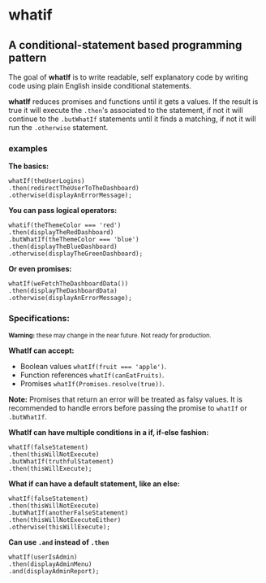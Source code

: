 # whatif
A conditional-statement based programming pattern
-------

The goal of **whatIf** is to write readable, self explanatory code by writing
code using plain English inside conditional statements.

**whatIf** reduces promises and functions until it gets a values.
If the result is true it will execute the `.then`'s associated to the statement,
if not it will continue to the `.butWhatIf` statements until it finds a matching,
if not it will run the `.otherwise` statement.

### examples

**The basics:**
```
whatIf(theUserLogins)
.then(redirectTheUserToTheDashboard)
.otherwise(displayAnErrorMessage);
```

**You can pass logical operators:**
```
whatif(theThemeColor === 'red')
.then(displayTheRedDashboard)
.butWhatIf(theThemeColor === 'blue')
.then(displayTheBlueDashboard)
.otherwise(displayTheGreenDashboard);
```

**Or even promises:**
```
whatIf(weFetchTheDashboardData())
.then(displayTheDashboardData)
.otherwise(displayAnErrorMessage);
```

### Specifications:
<small><strong>Warning:</strong> these may change in the near future. Not ready for production.</small>

**WhatIf can accept:**
* Boolean values `whatIf(fruit === 'apple')`.
* Function references `whatIf(canEatFruits)`.
* Promises `whatIf(Promises.resolve(true))`.

**Note:** Promises that return an error will be treated as falsy values.
It is recommended to handle errors before passing the promise to `whatIf` or
`.butWhatIf`.

**WhatIf can have multiple conditions in a if, if-else fashion:**
```
whatIf(falseStatement)
.then(thisWillNotExecute)
.butWhatIf(truthfulStatement)
.then(thisWillExecute);
```

**What if can have a default statement, like an else:**
```
whatIf(falseStatement)
.then(thisWillNotExecute)
.butWhatIf(anotherFalseStatement)
.then(thisWillNotExecuteEither)
.otherwise(thisWillExecute);
```

**Can use `.and` instead of `.then`**
```
whatIf(userIsAdmin)
.then(displayAdminMenu)
.and(displayAdminReport);
```
